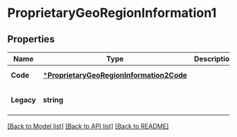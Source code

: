 # ProprietaryGeoRegionInformation1

## Properties
Name | Type | Description | Notes
------------ | ------------- | ------------- | -------------
**Code** | [***ProprietaryGeoRegionInformation2Code**](ProprietaryGeoRegionInformation2Code.md) |  | [default to null]
**Legacy** | **string** |  | [optional] [default to null]

[[Back to Model list]](../README.md#documentation-for-models) [[Back to API list]](../README.md#documentation-for-api-endpoints) [[Back to README]](../README.md)

